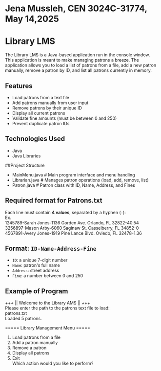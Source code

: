 # Jena Mussleh, CEN 3024C-31774, May 14,2025  
# Library LMS  
The Library LMS is a Java-based application run in the console window. This application is meant to make managing patrons a breeze. The application allows you to load a list of patrons from a file, add a new patron manually, remove a patron by ID, and list all patrons currently in memory.  

## Features
- Load patrons from a text file
- Add patrons manually from user input
- Remove patrons by their unique ID
- Display all current patrons
- Validate fine amounts (must be between 0 and 250)
- Prevent duplicate patron IDs

## Technologies Used
- Java
- Java Libraries

##Project Structure
- MainMenu.java # Main program interface and menu handling
- Librarian.java # Manages patron operations (load, add, remove, list)
- Patron.java # Patron class with ID, Name, Address, and Fines

## Required format for Patrons.txt
Each line must contain **4 values**, separated by a hyphen (`-`):  
Ex.  
  1245789-Sarah Jones-1136 Gorden Ave. Orlando, FL 32822-40.54  
  3256897-Mason Arby-6060 Saginaw St. Casselberry, FL 34852-0  
  4567891-Avery Jones-1919 Pine Lance Blvd. Oviedo, FL 32478-1.36  

## Format: `ID-Name-Address-Fine`
- `ID`: a unique 7-digit number
- `Name`: patron's full name
- `Address`: street address
- `Fine`: a number between 0 and 250

## Example of Program
*+*+*+* || Welcome to the Library AMS || *+*+*+*  
Please enter the path to the patrons text file to load:  
patrons.txt  
Loaded 5 patrons.  

===== Library Management Menu =====  
1. Load patrons from a file  
2. Add a patron manually  
3. Remove a patron  
4. Display all patrons  
5. Exit  
Which action would you like to perform?  
